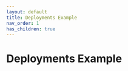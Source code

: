```yaml
---
layout: default
title: Deployments Example
nav_order: 1
has_children: true
---
```

# Deployments Example